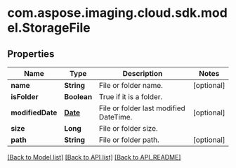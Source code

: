 
# com.aspose.imaging.cloud.sdk.model.StorageFile

## Properties
Name | Type | Description | Notes
------------ | ------------- | ------------- | -------------
**name** | **String** | File or folder name. |  [optional]
**isFolder** | **Boolean** | True if it is a folder. | 
**modifiedDate** | [**Date**](Date.md) | File or folder last modified DateTime. |  [optional]
**size** | **Long** | File or folder size. | 
**path** | **String** | File or folder path. |  [optional]


[[Back to Model list]](API_README.md#documentation-for-models) [[Back to API list]](API_README.md#documentation-for-api-endpoints) [[Back to API_README]](API_README.md)

